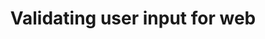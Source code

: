 ---
_db_id: 193
available_options:
- javascript
- any_frontend_framework
content_type: project
submission_type: repo
title: Validating user input for web
---